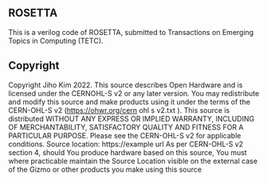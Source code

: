 ## ROSETTA

This is a verilog code of ROSETTA, submitted to Transactions on Emerging Topics in Computing (TETC).

## Copyright

Copyright Jiho Kim 2022.
This source describes Open Hardware and is licensed under the CERNOHL-S v2 or any later version.
You may redistribute and modify this source and make products using it
under the terms of the CERN-OHL-S v2
(https://ohwr.org/cern ohl s v2.txt ).
This source is distributed WITHOUT ANY EXPRESS OR IMPLIED
WARRANTY, INCLUDING OF MERCHANTABILITY, SATISFACTORY
QUALITY AND FITNESS FOR A PARTICULAR PURPOSE. Please see
the CERN-OHL-S v2 for applicable conditions.
Source location: https://example url
As per CERN-OHL-S v2 section 4, should You produce hardware based
on this source, You must where practicable maintain the Source Location
visible on the external case of the Gizmo or other products you make using
this source